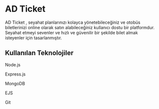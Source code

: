 
# AD Ticket

AD Ticket , seyahat planlarınızı kolayca yönetebileceğiniz ve otobüs biletlerinizi online olarak satın alabileceğiniz kullanıcı dostu bir platformdur. Seyahat etmeyi sevenler ve hızlı ve güvenilir bir şekilde bilet almak isteyenler için tasarlanmıştır.


## Kullanılan Teknolojiler

Node.js

Express.js

MongoDB

EJS

Git

  
